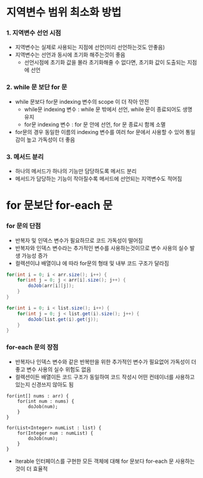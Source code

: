 # 지역변수 범위 최소화 방법
### 1. 지역변수 선언 시점
* 지역변수는 실제로 사용되는 지점에 선언(미리 선언하는것도 안좋음)
* 지역변수는 선언과 동시에 초기화 해주는것이 좋음
	* 선언시점에 초기화 값을 몰라 초기화해줄 수 없다면, 초기화 값이 도출되는 지점에 선언

### 2. while 문 보단 for 문
* while 문보다 for문 indexing 변수의 scope 이 더 작아 안전
	* while문 indexing 변수 : while 문 밖에서 선언, while 문이 종료되어도 생명 유지
	* for문 indexing 변수 : for 문 안에 선언, for 문 종료시 함께 소멸
* for문의 경우 동일한 이름의 indexing 변수를 여러 for 문에서 사용할 수 있어 통일감이 높고 가독성이 더 좋음

### 3. 메서드 분리
* 하나의 메서드가 하나의 기능만 담당하도록 메서드 분리
* 메서드가 담당하는 기능이 작아질수록 메서드에 선언되는 지역변수도 적어짐

# for 문보단 for-each 문
### for 문의 단점
* 반복자 및 인덱스 변수가 필요하므로 코드 가독성이 떨어짐
* 반복자와 인덱스 변수라는 추가적인 변수를 사용하는것이므로 변수 사용의 실수 발생 가능성 증가
* 컬렉션이냐 배열이냐 에 따라 for문의 형태 및 내부 코드 구조가 달라짐

```java
for(int i = 0; i < arr.size(); i++) {
	for(int j = 0; j < arr[i].size(); j++) {
		doJob(arr[i][j]);
	}
}

for(int i = 0; i < list.size(); i++) {
	for(int j = 0; j < list.get(i).size(); j++) {
		doJob(list.get(i).get(j));
	}
}
```

### for-each 문의 장점
* 반복자나 인덱스 변수와 같은 반복만을 위한 추가적인 변수가 필요없어 가독성이 더 좋고 변수 사용의 실수 위험도 없음
* 컬렉션이든 배열이든 코드 구조가 동일하여 코드 작성시 어떤 컨테이너를 사용하고있는지 신경쓰지 않아도 됨
```gwt javascript
for(int[] nums : arr) {
    for(int num : nums) {
        doJob(num);
    }
}

for(List<Integer> numList : list) {
    for(Integer num : numList) {
        doJob(num);
    }
}
```

* Iterable 인터페이스를 구현한 모든 객체에 대해 for 문보다 for-each 문 사용하는것이 더 효율적
